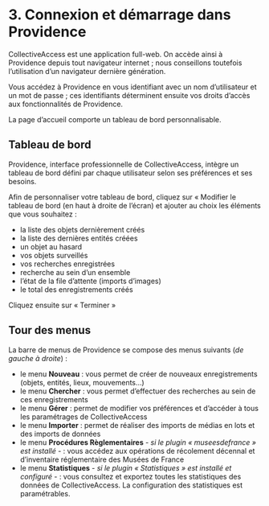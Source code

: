 # 3. Connexion et démarrage dans Providence
CollectiveAccess est une application full-web. On accède ainsi à Providence depuis tout navigateur internet ; nous conseillons toutefois l’utilisation d’un navigateur dernière génération.

Vous accédez à Providence en vous identifiant avec un nom d’utilisateur et un mot de passe ; ces identifiants déterminent ensuite vos droits d’accès aux fonctionnalités de Providence.

La page d’accueil comporte un tableau de bord personnalisable.

## Tableau de bord
Providence, interface professionnelle de CollectiveAccess, intègre un tableau de bord défini par chaque utilisateur selon ses préférences et ses besoins.

Afin de personnaliser votre tableau de bord, cliquez sur « Modifier le tableau de bord (en haut à droite de l’écran) et ajouter au choix les éléments que vous souhaitez :

- la liste des objets dernièrement créés
- la liste des dernières entités créées 
- un objet au hasard
- vos objets surveillés
- vos recherches enregistrées
- recherche au sein d’un ensemble
- l’état de la file d’attente (imports d’images)
- le total des enregistrements créés

Cliquez ensuite sur « Terminer »

## Tour des menus
La barre de menus de Providence se compose des menus suivants (*de gauche à droite*) :

- le menu **Nouveau** : vous permet de créer de nouveaux enregistrements (objets, entités, lieux, mouvements…)
- le menu **Chercher** : vous permet d’effectuer des recherches au sein de ces enregistrements
- le menu **Gérer** : permet de modifier vos préférences et d’accéder à tous les paramétrages de CollectiveAccess
- le menu **Importer** : permet de réaliser des imports de médias en lots et des imports de données
- le menu **Procédures Règlementaires** - *si le plugin « museesdefrance » est installé* - : vous accédez aux opérations de récolement décennal et d’inventaire réglementaire des Musées de France 
- le menu **Statistiques** - *si le plugin « Statistiques » est installé et configuré* - : vous consultez et exportez toutes les statistiques des données de CollectiveAccess. La configuration des statistiques est paramétrables.